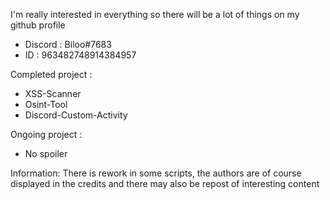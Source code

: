 
I'm really interested in everything so there will be a lot of things on my github profile

- Discord : Biloo#7683 
- ID : 963482748914384957

Completed project :

 - XSS-Scanner 
 - Osint-Tool
 - Discord-Custom-Activity
 
Ongoing project :

- No spoiler

Information: There is rework in some scripts, the authors are of course displayed in the credits and there may also be repost of interesting content

